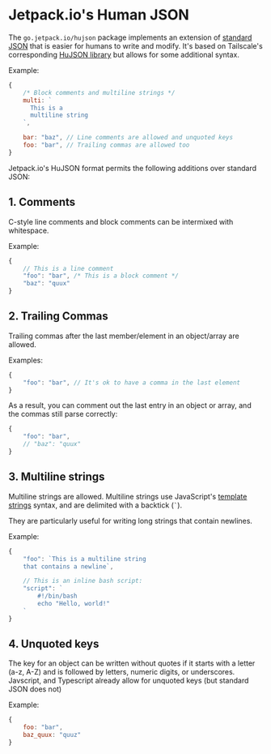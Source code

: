 # Jetpack.io's Human JSON

The `go.jetpack.io/hujson` package implements an extension
of [standard JSON](https://datatracker.ietf.org/doc/html/rfc8259) that is easier
for humans to write and modify. It's based on Tailscale's corresponding [HuJSON library](https://github.com/tailscale/hujson) but allows for some additional syntax.

Example:
```js
{
    /* Block comments and multiline strings */
    multi: `
      This is a
      multiline string
    `,

    bar: "baz", // Line comments are allowed and unquoted keys
    foo: "bar", // Trailing commas are allowed too
}
```

Jetpack.io's HuJSON format permits the following additions over standard JSON:

## 1. Comments
C-style line comments and block comments can be intermixed with whitespace.

Example:
```js
{
    // This is a line comment
    "foo": "bar", /* This is a block comment */
    "baz": "quux"
}
```

## 2. Trailing Commas
Trailing commas after the last member/element in an object/array are allowed.

Examples:
```js
{
    "foo": "bar", // It's ok to have a comma in the last element
}
```

As a result, you can comment out the last entry in an object or array, and the commas still parse correctly:

```js
{
    "foo": "bar",
    // "baz": "quux"
}
```

## 3. Multiline strings
Multiline strings are allowed. Multiline strings use JavaScript's [template strings](https://developer.mozilla.org/en-US/docs/Web/JavaScript/Reference/Template_literals) syntax, and are delimited with a backtick (``` ` ```).

They are particularly useful for writing long strings that contain newlines.

Example:
```js
{
    "foo": `This is a multiline string
    that contains a newline`,

    // This is an inline bash script:
    "script": `
        #!/bin/bash
        echo "Hello, world!"
    `
}
```

## 4. Unquoted keys
The key for an object can be written without quotes if it starts with a letter
(a-z, A-Z) and is followed by letters, numeric digits, or underscores.
Javscript, and Typescript already allow for unquoted keys (but standard JSON does not)

Example:
```js
{
    foo: "bar",
    baz_quux: "quuz"
}
```
